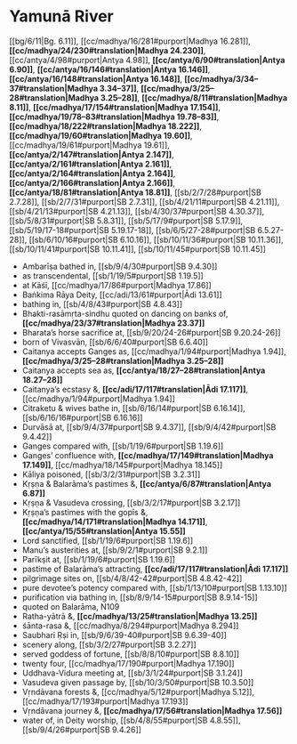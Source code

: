 # Yamunā River

[[bg/6/11|Bg. 6.11]], [[cc/madhya/16/281#purport|Madhya 16.281]], **[[cc/madhya/24/230#translation|Madhya 24.230]]**, [[cc/antya/4/98#purport|Antya 4.98]], **[[cc/antya/6/90#translation|Antya 6.90]]**, **[[cc/antya/16/146#translation|Antya 16.146]]**, **[[cc/antya/16/148#translation|Antya 16.148]]**, **[[cc/madhya/3/34–37#translation|Madhya 3.34–37]]**, **[[cc/madhya/3/25–28#translation|Madhya 3.25–28]]**, **[[cc/madhya/8/11#translation|Madhya 8.11]]**, **[[cc/madhya/17/154#translation|Madhya 17.154]]**, **[[cc/madhya/19/78–83#translation|Madhya 19.78–83]]**, **[[cc/madhya/18/222#translation|Madhya 18.222]]**, **[[cc/madhya/19/60#translation|Madhya 19.60]]**, [[cc/madhya/19/61#purport|Madhya 19.61]], **[[cc/antya/2/147#translation|Antya 2.147]]**, **[[cc/antya/2/161#translation|Antya 2.161]]**, **[[cc/antya/2/164#translation|Antya 2.164]]**, **[[cc/antya/2/166#translation|Antya 2.166]]**, **[[cc/antya/18/81#translation|Antya 18.81]]**, [[sb/2/7/28#purport|SB 2.7.28]], [[sb/2/7/31#purport|SB 2.7.31]], [[sb/4/21/11#purport|SB 4.21.11]], [[sb/4/21/13#purport|SB 4.21.13]], [[sb/4/30/37#purport|SB 4.30.37]], [[sb/5/8/31#purport|SB 5.8.31]], [[sb/5/17/9#purport|SB 5.17.9]], [[sb/5/19/17-18#purport|SB 5.19.17-18]], [[sb/6/5/27-28#purport|SB 6.5.27-28]], [[sb/6/10/16#purport|SB 6.10.16]], [[sb/10/11/36#purport|SB 10.11.36]], [[sb/10/11/41#purport|SB 10.11.41]], [[sb/10/11/45#purport|SB 10.11.45]]

* Ambarīṣa bathed in, [[sb/9/4/30#purport|SB 9.4.30]]
* as transcendental, [[sb/1/19/5#purport|SB 1.19.5]]
* at Kāśī, [[cc/madhya/17/86#purport|Madhya 17.86]]
* Baṅkima Rāya Deity, [[cc/adi/13/61#purport|Ādi 13.61]]
* bathing in, [[sb/4/8/43#purport|SB 4.8.43]]
* Bhakti-rasāmṛta-sindhu quoted on dancing on banks of, **[[cc/madhya/23/37#translation|Madhya 23.37]]**
* Bharata’s horse sacrifice at, [[sb/9/20/24-26#purport|SB 9.20.24-26]]
* born of Vivasvān, [[sb/6/6/40#purport|SB 6.6.40]]
* Caitanya accepts Ganges as, [[cc/madhya/1/94#purport|Madhya 1.94]], **[[cc/madhya/3/25–28#translation|Madhya 3.25–28]]**
* Caitanya accepts sea as, **[[cc/antya/18/27–28#translation|Antya 18.27–28]]**
* Caitanya’s ecstasy &, **[[cc/adi/17/117#translation|Ādi 17.117]]**, [[cc/madhya/1/94#purport|Madhya 1.94]]
* Citraketu & wives bathe in, [[sb/6/16/14#purport|SB 6.16.14]], [[sb/6/16/16#purport|SB 6.16.16]]
* Durvāsā at, [[sb/9/4/37#purport|SB 9.4.37]], [[sb/9/4/42#purport|SB 9.4.42]]
* Ganges compared with, [[sb/1/19/6#purport|SB 1.19.6]]
* Ganges’ confluence with, **[[cc/madhya/17/149#translation|Madhya 17.149]]**, [[cc/madhya/18/145#purport|Madhya 18.145]]
* Kāliya poisoned, [[sb/3/2/31#purport|SB 3.2.31]]
* Kṛṣṇa & Balarāma’s pastimes &, **[[cc/antya/6/87#translation|Antya 6.87]]**
* Kṛṣṇa & Vasudeva crossing, [[sb/3/2/17#purport|SB 3.2.17]]
* Kṛṣṇa’s pastimes with the gopīs &, **[[cc/madhya/14/171#translation|Madhya 14.171]]**, **[[cc/antya/15/55#translation|Antya 15.55]]**
* Lord sanctified, [[sb/1/19/6#purport|SB 1.19.6]]
* Manu’s austerities at, [[sb/9/2/1#purport|SB 9.2.1]]
* Parīkṣit at, [[sb/1/19/6#purport|SB 1.19.6]]
* pastime of Balarāma’s attracting, **[[cc/adi/17/117#translation|Ādi 17.117]]**
* pilgrimage sites on, [[sb/4/8/42-42#purport|SB 4.8.42-42]]
* pure devotee’s potency compared with, [[sb/1/13/10#purport|SB 1.13.10]]
* purification via bathing in, [[sb/8/9/14-15#purport|SB 8.9.14-15]]
* quoted on Balarāma, N109
* Ratha-yātrā &, **[[cc/madhya/13/25#translation|Madhya 13.25]]**
* śānta-rasa &, [[cc/madhya/8/294#purport|Madhya 8.294]]
* Saubhari Ṛṣi in, [[sb/9/6/39-40#purport|SB 9.6.39-40]]
* scenery along, [[sb/3/2/27#purport|SB 3.2.27]]
* served goddess of fortune, [[sb/8/8/10#purport|SB 8.8.10]]
* twenty four, [[cc/madhya/17/190#purport|Madhya 17.190]]
* Uddhava-Vidura meeting at, [[sb/3/1/24#purport|SB 3.1.24]]
* Vasudeva given passage by, [[sb/10/3/50#purport|SB 10.3.50]]
* Vṛndāvana forests &, [[cc/madhya/5/12#purport|Madhya 5.12]], [[cc/madhya/17/193#purport|Madhya 17.193]]
* Vṛndāvana journey &, **[[cc/madhya/17/56#translation|Madhya 17.56]]**
* water of, in Deity worship, [[sb/4/8/55#purport|SB 4.8.55]], [[sb/9/4/26#purport|SB 9.4.26]]
